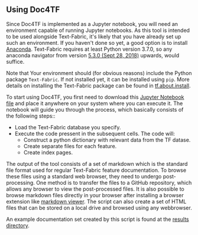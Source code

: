 ## Using Doc4TF

Since Doc4TF is implemented as a Jupyter notebook, you will need an environment capable of running Jupyter notebooks. As this tool is intended to be used alongside Text-Fabric, it's likely that you have already set up such an environment. If you haven't done so yet, a good option is to install [Anaconda](https://www.anaconda.com/). Text-Fabric requires at least Python version 3.7.0, so any anaconda navigator from version [5.3.0 (Sept 28, 2018)](https://docs.anaconda.com/free/anaconda/release-notes/#anaconda-5-3-0-sept-28-2018) upwards, would suffice.

Note that Your environment should (for obvious reasons) include the Python package `Text-Fabric`. If not installed yet, it can be installed using `pip`. More details on installing the Text-Fabric package can be found in [tf.about.install](https://annotation.github.io/text-fabric/tf/about/install.html).

To start using Doc4TF, you first need to download this [Jupyter Notebook file](https://github.com/tonyjurg/Doc4TF/blob/main/CreateFeatureDoc.ipynb) and place it anywhere on your system where you can execute it. The notebook will guide you through the process, which basically consists of the following steps::
* Load the Text-Fabric database you specify.
* Execute the code pressent in the subsequent cells. The code will:
   * Construct a python dictionary with relevant data from the TF datase.
   * Create separate files for each feature.
   * Create index pages.

The output of the tool consists of a set of markdown which is the standard file format used for regular Text-Fabric feature documentation. To browse these files using a standard web browser, they need to undergo post-processing. One method is to transfer the files to a GitHub repository, which allows any browser to view the post-processed files. It is also possible to browse markdown files directly in your browser after installing a browser extension like [markdown viewer](https://github.com/simov/markdown-viewer). The script can also create a set of HTML files that can be stored on a local drive and browsed using any webbrowser.

An example documentation set created by this script is found at the [results directory](https://github.com/tonyjurg/Doc4TF/blob/main/results/featurebynodetype.md). 
